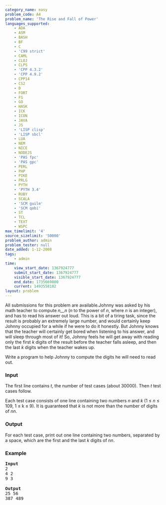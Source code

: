 ```yaml
---
category_name: easy
problem_code: A4
problem_name: 'The Rise and Fall of Power'
languages_supported:
    - ADA
    - ASM
    - BASH
    - BF
    - C
    - 'C99 strict'
    - CAML
    - CLOJ
    - CLPS
    - 'CPP 4.3.2'
    - 'CPP 4.9.2'
    - CPP14
    - CS2
    - D
    - FORT
    - FS
    - GO
    - HASK
    - ICK
    - ICON
    - JAVA
    - JS
    - 'LISP clisp'
    - 'LISP sbcl'
    - LUA
    - NEM
    - NICE
    - NODEJS
    - 'PAS fpc'
    - 'PAS gpc'
    - PERL
    - PHP
    - PIKE
    - PRLG
    - PYTH
    - 'PYTH 3.4'
    - RUBY
    - SCALA
    - 'SCM guile'
    - 'SCM qobi'
    - ST
    - TCL
    - TEXT
    - WSPC
max_timelimit: '4'
source_sizelimit: '50000'
problem_author: admin
problem_tester: null
date_added: 1-12-2008
tags:
    - admin
time:
    view_start_date: 1367924777
    submit_start_date: 1367924777
    visible_start_date: 1367924777
    end_date: 1735669800
    current: 1493558102
layout: problem
---
```

All submissions for this problem are available.Johnny was asked by his math teacher to compute _n__n_ (_n_ to the power of _n_, where _n_ is an integer), and has to read his answer out loud. This is a bit of a tiring task, since the result is probably an extremely large number, and would certainly keep Johnny occupied for a while if he were to do it honestly. But Johnny knows that the teacher will certainly get bored when listening to his answer, and will sleep through most of it! So, Johnny feels he will get away with reading only the first _k_ digits of the result before the teacher falls asleep, and then the last _k_ digits when the teacher wakes up.

Write a program to help Johnny to compute the digits he will need to read out.

### Input

The first line contains _t_, the number of test cases (about 30000). Then _t_ test cases follow.

Each test case consists of one line containing two numbers _n_ and _k_ (1 ≤ _n_ ≤ 109, 1 ≤ k ≤ 9). It is guaranteed that _k_ is not more than the number of digits of _nn_.

### Output

For each test case, print out one line containing two numbers, separated by a space, which are the first and the last _k_ digits of _nn_.

### Example

<pre>
<b>Input</b>
2
4 2
9 3

<b>Output</b>
25 56
387 489
</pre>